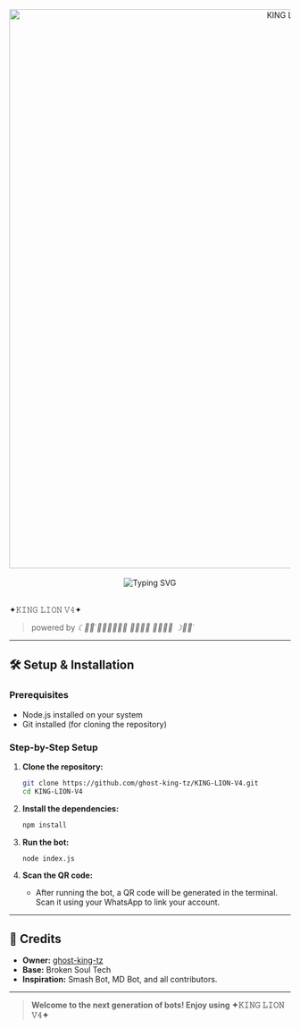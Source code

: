 <div align="center">
  <img src="https://files.catbox.moe/gfvjb5.mp4" alt="KING LION V4" width="1000"/>
</div>

<br>

<div align="center">
  <img src="https://readme-typing-svg.demolab.com?font=Source+Code+Pro&size=40&duration=3000&pause=700&color=00CED1&center=true&vCenter=true&width=1000&height=90&lines=✦𝙺𝙸𝙽𝙶+𝙻𝙸𝙾𝙽+𝚅𝟺✦:+THE+ULTIMATE+BOT;🩸+FULLY-LOADED,+FAST+＆+SMART+🩸;🩸+POWERED+BY+BROKEN+SOUL+TECH+🩸;🩸+WELCOME+TO+THE+NEXT+GEN+BOT+AGE+🩸" alt="Typing SVG" />
</div>

<br>

✦𝙺𝙸𝙽𝙶 𝙻𝙸𝙾𝙽 𝚅𝟺✦  
> powered by *☾✩⃛⃟ 𝔅𝔯𝔬𝔨𝔢𝔫 𝔖𝔬𝔲𝔩 𝔗𝔢𝔠𝔥 ☽✩⃛⃟*

---

## 🛠️ Setup & Installation

### Prerequisites

- Node.js installed on your system
- Git installed (for cloning the repository)

### Step-by-Step Setup

1. **Clone the repository:**

    ```bash
    git clone https://github.com/ghost-king-tz/KING-LION-V4.git
    cd KING-LION-V4
    ```

2. **Install the dependencies:**

    ```bash
    npm install
    ```

3. **Run the bot:**

    ```bash
    node index.js
    ```

4. **Scan the QR code:**
   - After running the bot, a QR code will be generated in the terminal. Scan it using your WhatsApp to link your account.

---

## 👑 Credits

- **Owner:** [ghost-king-tz](https://github.com/ghost-king-tz)
- **Base:** Broken Soul Tech  
- **Inspiration:** Smash Bot, MD Bot, and all contributors.

---

> **Welcome to the next generation of bots! Enjoy using ✦𝙺𝙸𝙽𝙶 𝙻𝙸𝙾𝙽 𝚅𝟺✦**
> 
